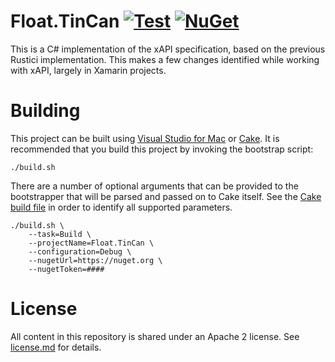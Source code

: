 # Float.TinCan [![Test](https://github.com/gowithfloat/Float.TinCan/actions/workflows/test.yml/badge.svg)](https://github.com/gowithfloat/Float.TinCan/actions/workflows/test.yml) [![NuGet](https://img.shields.io/nuget/v/Float.TinCan)](https://www.nuget.org/packages/Float.TinCan/)

This is a C# implementation of the xAPI specification, based on the previous Rustici implementation. This makes a few changes identified while working with xAPI, largely in Xamarin projects.

# Building

This project can be built using [Visual Studio for Mac](https://visualstudio.microsoft.com/vs/mac/) or [Cake](https://cakebuild.net/). It is recommended that you build this project by invoking the bootstrap script:

    ./build.sh

There are a number of optional arguments that can be provided to the bootstrapper that will be parsed and passed on to Cake itself. See the [Cake build file](./build.cake) in order to identify all supported parameters.

    ./build.sh \
        --task=Build \
        --projectName=Float.TinCan \
        --configuration=Debug \
        --nugetUrl=https://nuget.org \
        --nugetToken=####

# License

All content in this repository is shared under an Apache 2 license. See [license.md](./license.md) for details.
